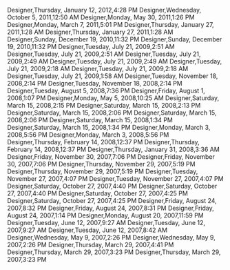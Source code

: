 ﻿Designer,Thursday, January 12, 2012,4:28 PMDesigner,Wednesday, October 5, 2011,12:50 AMDesigner,Monday, May 30, 2011,1:26 PMDesigner,Monday, March 7, 2011,5:01 PMDesigner,Thursday, January 27, 2011,1:28 AMDesigner,Thursday, January 27, 2011,1:28 AMDesigner,Sunday, December 19, 2010,11:32 PMDesigner,Sunday, December 19, 2010,11:32 PMDesigner,Tuesday, July 21, 2009,2:51 AMDesigner,Tuesday, July 21, 2009,2:51 AMDesigner,Tuesday, July 21, 2009,2:49 AMDesigner,Tuesday, July 21, 2009,2:49 AMDesigner,Tuesday, July 21, 2009,2:18 AMDesigner,Tuesday, July 21, 2009,2:18 AMDesigner,Tuesday, July 21, 2009,1:58 AMDesigner,Tuesday, November 18, 2008,2:14 PMDesigner,Tuesday, November 18, 2008,2:14 PMDesigner,Tuesday, August 5, 2008,7:36 PMDesigner,Friday, August 1, 2008,1:07 PMDesigner,Monday, May 5, 2008,10:25 AMDesigner,Saturday, March 15, 2008,2:15 PMDesigner,Saturday, March 15, 2008,2:13 PMDesigner,Saturday, March 15, 2008,2:06 PMDesigner,Saturday, March 15, 2008,2:06 PMDesigner,Saturday, March 15, 2008,1:34 PMDesigner,Saturday, March 15, 2008,1:34 PMDesigner,Monday, March 3, 2008,5:56 PMDesigner,Monday, March 3, 2008,5:56 PMDesigner,Thursday, February 14, 2008,12:37 PMDesigner,Thursday, February 14, 2008,12:37 PMDesigner,Thursday, January 31, 2008,3:36 AMDesigner,Friday, November 30, 2007,7:06 PMDesigner,Friday, November 30, 2007,7:06 PMDesigner,Thursday, November 29, 2007,5:19 PMDesigner,Thursday, November 29, 2007,5:19 PMDesigner,Tuesday, November 27, 2007,4:07 PMDesigner,Tuesday, November 27, 2007,4:07 PMDesigner,Saturday, October 27, 2007,4:40 PMDesigner,Saturday, October 27, 2007,4:40 PMDesigner,Saturday, October 27, 2007,4:25 PMDesigner,Saturday, October 27, 2007,4:25 PMDesigner,Friday, August 24, 2007,8:32 PMDesigner,Friday, August 24, 2007,8:31 PMDesigner,Friday, August 24, 2007,1:14 PMDesigner,Monday, August 20, 2007,11:59 PMDesigner,Tuesday, June 12, 2007,9:27 AMDesigner,Tuesday, June 12, 2007,9:27 AMDesigner,Tuesday, June 12, 2007,8:42 AMDesigner,Wednesday, May 9, 2007,2:26 PMDesigner,Wednesday, May 9, 2007,2:26 PMDesigner,Thursday, March 29, 2007,4:41 PMDesigner,Thursday, March 29, 2007,3:23 PMDesigner,Thursday, March 29, 2007,3:23 PM
